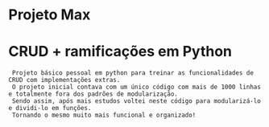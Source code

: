 # Projeto Max

# CRUD + ramificações em Python

	 Projeto básico pessoal em python para treinar as funcionalidades de CRUD com implementações extras.
	 O projeto inicial contava com um único código com mais de 1000 linhas e totalmente fora dos padrões de modularização.
	 Sendo assim, após mais estudos voltei neste código para modularizá-lo e dividi-lo em funções.
	 Tornando o mesmo muito mais funcional e organizado!
